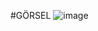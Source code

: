 #GÖRSEL
![image](https://github.com/user-attachments/assets/093280e8-935b-4e1d-ae4e-fffa80c6f1f1)  

